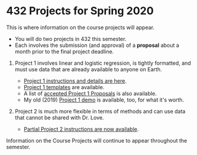 # 432 Projects for Spring 2020

This is where information on the course projects will appear. 

- You will do two projects in 432 this semester. 
- Each involves the submission (and approval) of a **proposal** about a month prior to the final project deadline.

1. Project 1 involves linear and logistic regression, is tightly formatted, and must use data that are already available to anyone on Earth. 
    - [Project 1 instructions and details are here](https://github.com/THOMASELOVE/2020-432/tree/master/projects/project1).
    - [Project 1 templates](https://github.com/THOMASELOVE/2020-432/tree/master/projects/project1/templates) are available.
    - A list of [accepted Project 1 Proposals](https://github.com/THOMASELOVE/2020-432/blob/master/projects/project1/approved_proposals.md) is also available.
    - My old (2019) [Project 1 demo](https://github.com/THOMASELOVE/2020-432/tree/master/projects/2019-project-1-demo) is available, too, for what it's worth.
    
2. Project 2 is much more flexible in terms of methods and can use data that cannot be shared with Dr. Love. 
    - [Partial Project 2 instructions are now available](https://github.com/THOMASELOVE/2020-432/tree/master/projects/project2).

Information on the Course Projects will continue to appear throughout the semester.
